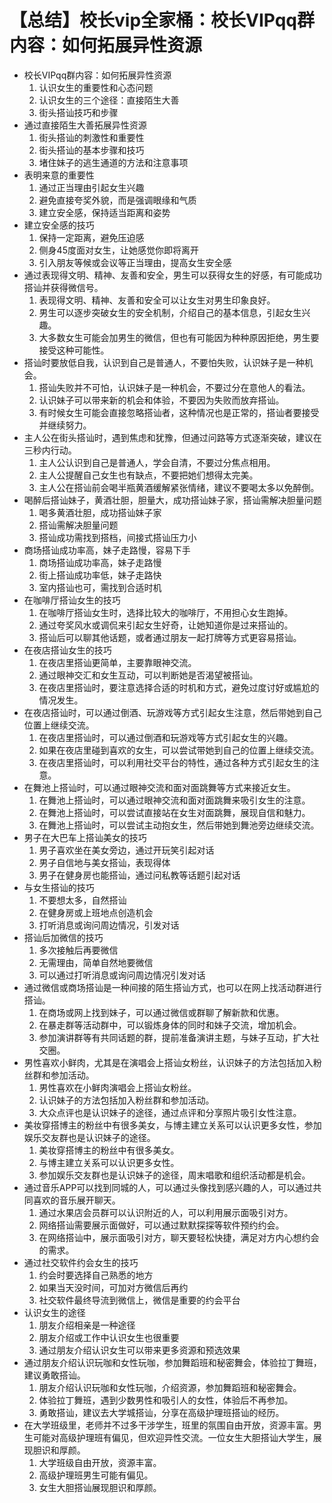 # 【总结】校长vip全家桶：校长VIPqq群内容：如何拓展异性资源

-   校长VIPqq群内容：如何拓展异性资源
    1.  认识女生的重要性和心态问题
    2.  认识女生的三个途径：直接陌生大善
    3.  街头搭讪技巧和步骤
-   通过直接陌生大善拓展异性资源
    1.  街头搭讪的刺激性和重要性
    2.  街头搭讪的基本步骤和技巧
    3.  堵住妹子的逃生通道的方法和注意事项
-   表明来意的重要性
    1.  通过正当理由引起女生兴趣
    2.  避免直接夸奖外貌，而是强调眼缘和气质
    3.  建立安全感，保持适当距离和姿势
-   建立安全感的技巧
    1.  保持一定距离，避免压迫感
    2.  侧身45度面对女生，让她感觉你即将离开
    3.  引入朋友等候或会议等正当理由，提高女生安全感
-   通过表现得文明、精神、友善和安全，男生可以获得女生的好感，有可能成功搭讪并获得微信号。
    1.  表现得文明、精神、友善和安全可以让女生对男生印象良好。
    2.  男生可以逐步突破女生的安全机制，介绍自己的基本信息，引起女生兴趣。
    3.  大多数女生可能会加男生的微信，但也有可能因为种种原因拒绝，男生要接受这种可能性。
-   搭讪时要放低自我，认识到自己是普通人，不要怕失败，认识妹子是一种机会。
    1.  搭讪失败并不可怕，认识妹子是一种机会，不要过分在意他人的看法。
    2.  认识妹子可以带来新的机会和体验，不要因为失败而放弃搭讪。
    3.  有时候女生可能会直接忽略搭讪者，这种情况也是正常的，搭讪者要接受并继续努力。
-   主人公在街头搭讪时，遇到焦虑和犹豫，但通过问路等方式逐渐突破，建议在三秒内行动。
    1.  主人公认识到自己是普通人，学会自清，不要过分焦点相用。
    2.  主人公提醒自己女生也有缺点，不要把她们想得太完美。
    3.  主人公在搭讪前会喝半瓶黄酒缓解紧张情绪，建议不要喝太多以免醉倒。
-   喝醉后搭讪妹子，黄酒壮胆，胆量大，成功搭讪妹子家，搭讪需解决胆量问题
    1.  喝多黄酒壮胆，成功搭讪妹子家
    2.  搭讪需解决胆量问题
    3.  搭讪成功需找到搭档，间接式搭讪压力小
-   商场搭讪成功率高，妹子走路慢，容易下手
    1.  商场搭讪成功率高，妹子走路慢
    2.  街上搭讪成功率低，妹子走路快
    3.  室内搭讪也可，需找到合适时机
-   在咖啡厅搭讪女生的技巧
    1.  在咖啡厅搭讪女生时，选择比较大的咖啡厅，不用担心女生跑掉。
    2.  通过夸奖风水或调侃来引起女生好奇，让她知道你是过来搭讪的。
    3.  搭讪后可以聊其他话题，或者通过朋友一起打牌等方式更容易搭讪。
-   在夜店搭讪女生的技巧
    1.  在夜店里搭讪更简单，主要靠眼神交流。
    2.  通过眼神交汇和女生互动，可以判断她是否渴望被搭讪。
    3.  在夜店里搭讪时，要注意选择合适的时机和方式，避免过度讨好或尴尬的情况发生。
-   在夜店搭讪时，可以通过倒酒、玩游戏等方式引起女生注意，然后带她到自己位置上继续交流。
    1.  在夜店里搭讪时，可以通过倒酒和玩游戏等方式引起女生的兴趣。
    2.  如果在夜店里碰到喜欢的女生，可以尝试带她到自己的位置上继续交流。
    3.  在夜店里搭讪时，可以利用社交平台的特性，通过各种方式引起女生的注意。
-   在舞池上搭讪时，可以通过眼神交流和面对面跳舞等方式来接近女生。
    1.  在舞池上搭讪时，可以通过眼神交流和面对面跳舞来吸引女生的注意。
    2.  在舞池上搭讪时，可以尝试直接站在女生对面跳舞，展现自信和魅力。
    3.  在舞池上搭讪时，可以尝试主动抱女生，然后带她到舞池旁边继续交流。
-   男子在大巴车上搭讪美女的技巧
    1.  男子喜欢坐在美女旁边，通过开玩笑引起对话
    2.  男子自信地与美女搭讪，表现得体
    3.  男子在健身房也能搭讪，通过问私教等话题引起对话
-   与女生搭讪的技巧
    1.  不要想太多，自然搭讪
    2.  在健身房或上班地点创造机会
    3.  打听消息或询问周边情况，引发对话
-   搭讪后加微信的技巧
    1.  多次接触后再要微信
    2.  无需理由，简单自然地要微信
    3.  可以通过打听消息或询问周边情况引发对话
-   通过微信或商场搭讪是一种间接的陌生搭讪方式，也可以在网上找活动群进行搭讪。
    1.  在商场或网上找到妹子，可以通过微信或群聊了解新款和优惠。
    2.  在暴走群等活动群中，可以锻炼身体的同时和妹子交流，增加机会。
    3.  参加演讲群等有共同话题的群，提前准备演讲主题，与妹子互动，扩大社交圈。
-   男性喜欢小鲜肉，尤其是在演唱会上搭讪女粉丝，认识妹子的方法包括加入粉丝群和参加活动。
    1.  男性喜欢在小鲜肉演唱会上搭讪女粉丝。
    2.  认识妹子的方法包括加入粉丝群和参加活动。
    3.  大众点评也是认识妹子的途径，通过点评和分享照片吸引女性注意。
-   美妆穿搭博主的粉丝中有很多美女，与博主建立关系可以认识更多女性，参加娱乐交友群也是认识妹子的途径。
    1.  美妆穿搭博主的粉丝中有很多美女。
    2.  与博主建立关系可以认识更多女性。
    3.  参加娱乐交友群也是认识妹子的途径，周末唱歌和组织活动都是机会。
-   通过音乐APP可以找到同城的人，可以通过头像找到感兴趣的人，可以通过共同喜欢的音乐展开聊天。
    1.  通过水果店会员群可以认识附近的人，可以利用展示面吸引对方。
    2.  网络搭讪需要展示面做好，可以通过默默探探等软件预约约会。
    3.  在网络搭讪中，展示面吸引对方，聊天要轻松快捷，满足对方内心想约会的需求。
-   通过社交软件约会女生的技巧
    1.  约会时要选择自己熟悉的地方
    2.  如果当天没时间，可加对方微信后再约
    3.  社交软件最终导流到微信上，微信是重要的约会平台
-   认识女生的途径
    1.  朋友介绍相亲是一种途径
    2.  朋友介绍或工作中认识女生也很重要
    3.  通过朋友介绍认识女生可以带来更多资源和预选效果
-   通过朋友介绍认识玩咖和女性玩咖，参加舞蹈班和秘密舞会，体验拉丁舞班，建议勇敢搭讪。
    1.  朋友介绍认识玩咖和女性玩咖，介绍资源，参加舞蹈班和秘密舞会。
    2.  体验拉丁舞班，遇到少数男性和吸引人的女性，体验后不再参加。
    3.  勇敢搭讪，建议去大学城搭讪，分享在高级护理班搭讪的经历。
-   在大学班级里，老师并不过多干涉学生，班里的氛围自由开放，资源丰富。男生可能对高级护理班有偏见，但欢迎异性交流。一位女生大胆搭讪大学生，展现胆识和厚颜。
    1.  大学班级自由开放，资源丰富。
    2.  高级护理班男生可能有偏见。
    3.  女生大胆搭讪展现胆识和厚颜。
